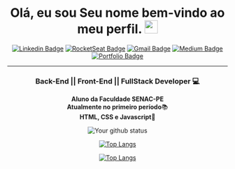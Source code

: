 <h1 align="center"> Olá, eu sou <strong>Seu nome</strong> bem-vindo ao meu perfil.
<img src="https://media.giphy.com/media/hvRJCLFzcasrR4ia7z/giphy.gif" width="30px"></h1>

<div align="center">
  
[![Linkedin Badge](https://img.shields.io/badge/-Linkedin-6633cc?style=flat-square&logo=Linkedin&logoColor=white&color=black&link=SEU-LINKEDIN-AQUI)](SEU-LINKEDIN-AQUI)
[![RocketSeat Badge](https://img.shields.io/badge/-RocketSeat-6633cc?style=flat-square&logo=Polymer-Project&logoColor=white&color=black&link=SUA-ROCKETSEAT-AQUI)](SUA-ROCKETSEAT-AQUI)
[![Gmail Badge](https://img.shields.io/badge/-Gmail-c14438?style=flat-square&logo=Gmail&color=black&logoColor=white&link=mailto:SEU-EMAIL-AQUI)](mailto:SEU-EMAIL-AQUI)
[![Medium Badge](https://img.shields.io/badge/-Medium-6633cc?style=flat-square&logo=Elixir&color=black&link=SEU-MEDIUM-AQUI)](SEU-MEDIUM-AQUI)
[![Portfolio Badge](https://img.shields.io/badge/-Portfólio-6633cc?style=flat-square&logo=DTube&logoColor=white&color=black&link=SEU-PORTFOLIO-AQUI)](SEU-PORTFOLIO-AQUI)

</div>

<hr>

<h3 align="center"><strong>Back-End || Front-End || FullStack </strong> Developer 💻</h3>

<p align="center">
  <strong>Aluno da Faculdade SENAC-PE </strong><br>
  <strong>Atualmente no primeiro período</strong>📚<br>
  <strong>HTML, CSS e Javascript</strong>🚀<br>
</p>

<div align="center">

![Your github status](https://github-readme-stats.vercel.app/api?username=Kacaii&show_icons=true&theme=dark)

[![Top Langs](https://github-readme-stats.vercel.app/api/top-langs/?username=Kacaii&layout=compact&theme=dark)](https://github.com/Kacaii/github-readme-stats)


[![Top Langs](https://github-readme-stats.vercel.app/api/top-langs/?username=Kacaii&layout=compact&theme=dark)](https://github.com/Kacaii/github-readme-stats)

  </div>



